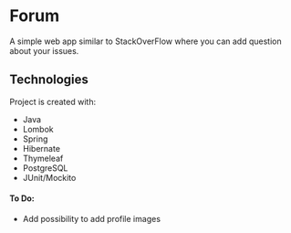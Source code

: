 # Forum
A simple web app similar to StackOverFlow where you can add question about your issues.
## Technologies
Project is created with:
* Java
* Lombok
* Spring
* Hibernate
* Thymeleaf
* PostgreSQL
* JUnit/Mockito
#### To Do:
* Add possibility to add profile images
